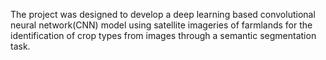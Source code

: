 The project was designed to develop a deep learning based convolutional neural network(CNN) model using satellite imageries of farmlands for the identification of crop types from images through a semantic segmentation task.

